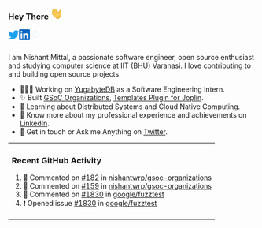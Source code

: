 ### Hey There <img src="./assets/wave.gif" width="25px">
<a href="http://urls.nishantwrp.com/github-to-twitter" target="_blank">
  <img align="left" alt="Nishant's Twitter" width="22px" src="./assets/twitter.svg" />
</a>
<a href="http://urls.nishantwrp.com/github-to-linkedin" target="_blank">
  <img align="left" alt="Nishant's LinkedIn" width="22px" src="./assets/linkedin.svg" />
</a>
<a href="http://urls.nishantwrp.com/github-to-site" target="_blank">
  <img align="left" alt="Nishant's Site" width="22px" src="./assets/globe.svg" />
</a>
<br /><br />

I am Nishant Mittal, a passionate software engineer, open source enthusiast and studying computer science at IIT (BHU) Varanasi. I love contributing to and building open source projects.

- 👨🏽‍💻 Working on [YugabyteDB](https://www.github.com/yugabyte) as a Software Engineering Intern.
- ✨ Built [GSoC Organizations](https://www.gsocorganizations.dev/), [Templates Plugin for Joplin](https://github.com/joplin/plugin-templates).
- 🌱 Learning about Distributed Systems and Cloud Native Computing.
- 🚀 Know more about my professional experience and achievements on [LinkedIn](http://urls.nishantwrp.com/github-to-linkedin).
- 💬 Get in touch or Ask me Anything on [Twitter](http://urls.nishantwrp.com/github-to-twitter).

<table><tr>
  
<td valign="top" width="100%">

### Recent GitHub Activity
<!--RECENT_ACTIVITY:start-->
1. 💬 Commented on [#182](https://github.com/nishantwrp/gsoc-organizations/pull/182#issuecomment-3241097916) in [nishantwrp/gsoc-organizations](https://github.com/nishantwrp/gsoc-organizations)<br>
2. 💬 Commented on [#159](https://github.com/nishantwrp/gsoc-organizations/pull/159#issuecomment-3227435321) in [nishantwrp/gsoc-organizations](https://github.com/nishantwrp/gsoc-organizations)<br>
3. 💬 Commented on [#1830](https://github.com/google/fuzztest/issues/1830#issuecomment-3194304272) in [google/fuzztest](https://github.com/google/fuzztest)<br>
4. ❗️ Opened issue [#1830](https://github.com/google/fuzztest/issues/1830) in [google/fuzztest](https://github.com/google/fuzztest)<br>
<!--RECENT_ACTIVITY:end-->

</td>
</tr></table>
